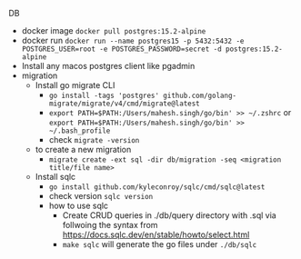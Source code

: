 DB
- docker image `docker pull postgres:15.2-alpine`
- docker run `docker run --name postgres15 -p 5432:5432 -e POSTGRES_USER=root -e POSTGRES_PASSWORD=secret -d postgres:15.2-alpine`
- Install any macos postgres client like pgadmin
- migration
  - Install go migrate CLI
    - `go install -tags 'postgres' github.com/golang-migrate/migrate/v4/cmd/migrate@latest`
    - `export PATH=$PATH:/Users/mahesh.singh/go/bin' >> ~/.zshrc` or `export PATH=$PATH:/Users/mahesh.singh/go/bin' >> ~/.bash_profile`
    - check `migrate -version`
  - to create a new migration
    - `migrate create -ext sql -dir db/migration -seq <migration title/file name>`
  - Install sqlc
    - `go install github.com/kyleconroy/sqlc/cmd/sqlc@latest`
    - check version `sqlc version`
    - how to use sqlc
      - Create CRUD queries in ./db/query directory with .sql via follwoing the syntax from https://docs.sqlc.dev/en/stable/howto/select.html
      - `make sqlc` will generate the go files under `./db/sqlc`